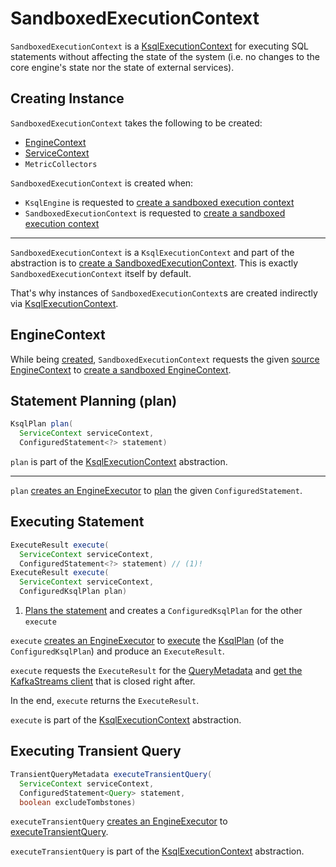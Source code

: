 # SandboxedExecutionContext

`SandboxedExecutionContext` is a [KsqlExecutionContext](KsqlExecutionContext.md) for executing SQL statements without affecting the state of the system (i.e. no changes to the core engine's state nor the state of external services).

## Creating Instance

`SandboxedExecutionContext` takes the following to be created:

* <span id="sourceContext"> [EngineContext](EngineContext.md)
* <span id="serviceContext"> [ServiceContext](ServiceContext.md)
* <span id="metricCollectors"> `MetricCollectors`

`SandboxedExecutionContext` is created when:

* `KsqlEngine` is requested to [create a sandboxed execution context](KsqlEngine.md#createSandbox)
* `SandboxedExecutionContext` is requested to [create a sandboxed execution context](#createSandbox)

---

`SandboxedExecutionContext` is a `KsqlExecutionContext` and part of the abstraction is to [create a SandboxedExecutionContext](KsqlExecutionContext.md#createSandbox).
This is exactly `SandboxedExecutionContext` itself by default.

That's why instances of `SandboxedExecutionContext`s are created indirectly via [KsqlExecutionContext](KsqlExecutionContext.md#createSandbox).

## <span id="engineContext"> EngineContext

While being [created](#creating-instance), `SandboxedExecutionContext` requests the given [source EngineContext](#sourceContext) to [create a sandboxed EngineContext](EngineContext.md#createSandbox).

## <span id="plan"> Statement Planning (plan)

```java
KsqlPlan plan(
  ServiceContext serviceContext,
  ConfiguredStatement<?> statement)
```

`plan` is part of the [KsqlExecutionContext](KsqlExecutionContext.md#plan) abstraction.

---

`plan` [creates an EngineExecutor](EngineExecutor.md#create) to [plan](EngineExecutor.md#plan) the given `ConfiguredStatement`.

## <span id="execute"> Executing Statement

```java
ExecuteResult execute(
  ServiceContext serviceContext,
  ConfiguredStatement<?> statement) // (1)!
ExecuteResult execute(
  ServiceContext serviceContext,
  ConfiguredKsqlPlan plan)
```

1. [Plans the statement](#plan) and creates a `ConfiguredKsqlPlan` for the other `execute`

`execute` [creates an EngineExecutor](EngineExecutor.md#create) to [execute](EngineExecutor.md#execute) the [KsqlPlan](KsqlPlan.md) (of the `ConfiguredKsqlPlan`) and produce an `ExecuteResult`.

`execute` requests the `ExecuteResult` for the [QueryMetadata](QueryMetadata.md) and [get the KafkaStreams client](QueryMetadata.md#getKafkaStreams) that is closed right after.

In the end, `execute` returns the `ExecuteResult`.

`execute` is part of the [KsqlExecutionContext](KsqlExecutionContext.md#execute) abstraction.

## <span id="executeTransientQuery"> Executing Transient Query

```java
TransientQueryMetadata executeTransientQuery(
  ServiceContext serviceContext,
  ConfiguredStatement<Query> statement,
  boolean excludeTombstones)
```

`executeTransientQuery` [creates an EngineExecutor](EngineExecutor.md#create) to [executeTransientQuery](EngineExecutor.md#executeTransientQuery).

`executeTransientQuery` is part of the [KsqlExecutionContext](KsqlExecutionContext.md#executeTransientQuery) abstraction.
